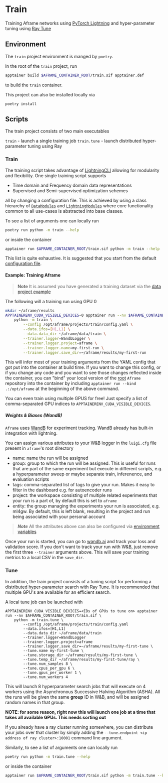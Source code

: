Train
=====
Training Aframe networks using [PyTorch Lightning](https://lightning.ai/docs/pytorch/stable/) and hyper-parameter tuning using [Ray Tune](https://docs.ray.io/en/latest/tune/index.html) 

## Environment
The `train` project environment is manged by `poetry`.

In the root of the `train` project, run 
```bash
apptainer build $AFRAME_CONTAINER_ROOT/train.sif apptainer.def
```
to build the `train` container.

This project can also be installed locally via 

```
poetry install
```

## Scripts
The train project consists of two main executables

`train` - launch a single training job
`train.tune` - launch distributed hyper-parameter tuning using Ray

### Train
The training script takes advantage of [LightningCLI](https://lightning.ai/docs/pytorch/stable/cli/lightning_cli.html#lightning-cli) allowing for  modularity and flexibility. One single training script supports

- Time domain and Frequency domain data representations
- Supervised and Semi-supervised optimization schemes

all by changing a configuration file. This is achieved by using a class hierarchy of [`DataModules`](https://lightning.ai/docs/pytorch/stable/data/datamodule.html) and [`LightningModules`](https://lightning.ai/docs/pytorch/stable/common/lightning_module.html) where core functionality 
common to all use-cases is abstracted into base classes. 

To see a list of arguments one can locally run 

```bash
poetry run python -m train --help
```

or inside the container

```bash
apptainer run $AFRAME_CONTAINER_ROOT/train.sif python -m train --help
```

This list is quite exhaustive. It is suggested that you start from the default [configuration file](./config.yaml).


#### Example: Training Aframe

> **Note** It is assumed you have generated a training dataset via the [data project example](../data/README.md#example-generating-training-data)

The following will a training run using GPU 0

```bash
mkdir ~/aframe/results
APPTAINERENV_CUDA_VISIBLE_DEVICES=0 apptainer run --nv $AFRAME_CONTAINER_ROOT/train.sif \
    python -m train \
        --config /opt/aframe/projects/train/config.yaml \
        --data.ifos=[H1,L1] \
        --data.data_dir ~/aframe/data/train \
        --trainer.logger=WandbLogger \
        --trainer.logger.project=aframe \
        --trainer.logger.name=my-first-run \
        --trainer.logger.save_dir=~/aframe/results/my-first-run
```

This will infer most of your training arguments from the YAML config that got put into the container at build time. If you want to change this config, or if you change any code and you want to see those changes reflected inside the container, you can "bind" your local version of the [root](../../) `Aframe` repository into the container by including `apptainer run --bind .:/opt/aframe` at the beginning of the above command. 

You can even train using multiple GPUS for free! Just specify a list of comma-separated GPU indices to `APPTAINERENV_CUDA_VISIBLE_DEVICES`.

##### Weights & Biases (WandB)
`Aframe` uses [WandB](https://docs.wandb.ai/?_gl=1*csft4n*_ga*Njk1NDUzNjcyLjE3MTI4NDYyNTA.*_ga_JH1SJHJQXJ*MTcxMzI4NzY0NC4yOC4xLjE3MTMyODc2NDUuNTkuMC4w) for experiment tracking. WandB already has built-in integration with lightning.

You can assign various attributes to your W&B logger in the `luigi.cfg` file present in `aframe`'s root directory
- name: name the run will be assigned
- group: group to which the run will be assigned. This is useful for runs that are part of the same experiment but execute in different scripts, e.g. a hyperparameter sweep or maybe separate train, inferenence, and evaluation scripts
- tags: comma-separated list of tags to give your run. Makes it easy to filter in the dashboard e.g. for autoencoder runs
- project: the workspace consisting of multiple related experiments that your run is a part of, by default this is set to `aframe`
- entity: the group managing the experiments your run is associated, e.g. ml4gw. By default, this is left blank, resulting in the project and run being associated with your personal account

> **_Note_** All the attributes above can also be configured via [environment variables](https://docs.wandb.ai/guides/track/environment-variables#optional-environment-variables)

Once your run is started, you can go to [wandb.ai](https://wandb.ai) and track your loss and validation score. If you don't want to track your run with W&B, just remove the first three `--trainer` arguments above. This will save your training metrics to a local CSV in the `save_dir`.

### Tune
In addition, the train project consists of a tuning script for performing a distributed hyper-parameter search with Ray Tune. 
It is recommended that multiple GPU's are available for an efficient search.

A local tune job can be launched with 
```
APPTAINERENV_CUDA_VISIBLE_DEVICES=<IDs of GPUs to tune on> apptainer run --nv $AFRAME_CONTAINER_ROOT/train.sif \
    python -m train.tune \
        --config /opt/aframe/projects/train/config.yaml
        --data.ifos=[H1,L1]
        --data.data_dir ~/aframe/data/train
        --trainer.logger=WandbLogger
        --trainer.logger.project=aframe
        --trainer.logger.save_dir=~/aframe/results/my-first-tune \
        --tune.name my-first-tune \
        --tune.storage_dir ~/aframe/results/my-first-tune \
        --tune.temp_dir ~/aframe/results/my-first-tune/ray \
        --tune.num_samples 8 \
        --tune.cpus_per_gpu 6 \
        --tune.gpus_per_worker 1 \
        --tune.num_workers 4
```
This will launch 8 hyperparameter search jobs that will execute on 4 workers using the Asynchronous Successive Halving Algorithm (ASHA).
All the runs will be given the same **group** ID in W&B, and will be assigned random names in that group.

**NOTE: for some reason, right now this will launch one job at a time that takes all available GPUs. This needs sorting out**

If you already have a ray cluster running somewhere, you can distribute your jobs over that cluster by simply adding the `--tune.endpoint <ip address of ray cluster>:10001` command line argument.


Similarly, to see a list of arguments one can locally run 

```bash
poetry run python -m train.tune --help
```

or inside the container

```bash
apptainer run $AFRAME_CONTAINER_ROOT/train.sif python -m train.tune --help
```

